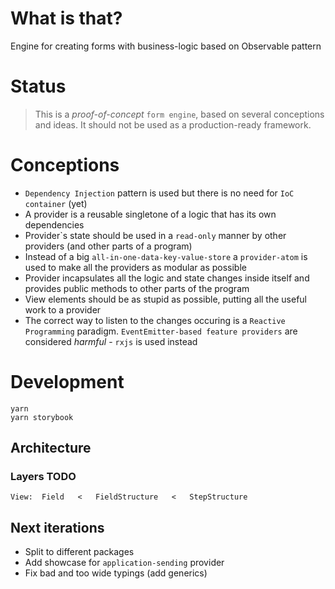 # What is that?

Engine for creating forms with business-logic based on Observable pattern

# Status
> This is a _proof-of-concept_ `form engine`, based on several conceptions and ideas. It should not be used as a production-ready framework. 

# Conceptions
- `Dependency Injection` pattern is used but there is no need for `IoC container` (yet)
- A provider is a reusable singletone of a logic that has its own dependencies
- Provider\`s state should be used in a `read-only` manner by other providers (and other parts of a program)
- Instead of a big `all-in-one-data-key-value-store` a `provider-atom` is used to make all the providers as modular as possible
- Provider incapsulates all the logic and state changes inside itself and provides public methods to other parts of the program
- View elements should be as stupid as possible, putting all the useful work to a provider
- The correct way to listen to the changes occuring is a `Reactive Programming` paradigm. `EventEmitter-based feature providers` are considered _harmful_ - `rxjs` is used instead

# Development
```
yarn 
yarn storybook
```

## Architecture
### Layers TODO
```
View:  Field   <   FieldStructure   <   StepStructure
```

## Next iterations
- Split to different packages
- Add showcase for `application-sending` provider
- Fix bad and too wide typings (add generics)
